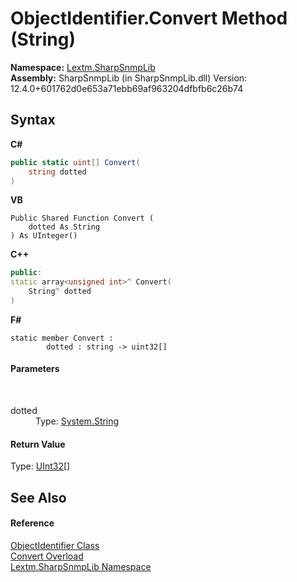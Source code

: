 # ObjectIdentifier.Convert Method (String)
 

**Namespace:**&nbsp;<a href="N_Lextm_SharpSnmpLib">Lextm.SharpSnmpLib</a><br />**Assembly:**&nbsp;SharpSnmpLib (in SharpSnmpLib.dll) Version: 12.4.0+601762d0e653a71ebb69af963204dfbfb6c26b74

## Syntax

**C#**<br />
``` C#
public static uint[] Convert(
	string dotted
)
```

**VB**<br />
``` VB
Public Shared Function Convert ( 
	dotted As String
) As UInteger()
```

**C++**<br />
``` C++
public:
static array<unsigned int>^ Convert(
	String^ dotted
)
```

**F#**<br />
``` F#
static member Convert : 
        dotted : string -> uint32[] 

```


#### Parameters
&nbsp;<dl><dt>dotted</dt><dd>Type: <a href="https://docs.microsoft.com/dotnet/api/system.string" target="_blank" rel="noopener noreferrer">System.String</a><br /></dd></dl>

#### Return Value
Type: <a href="https://docs.microsoft.com/dotnet/api/system.uint32" target="_blank" rel="noopener noreferrer">UInt32</a>[]

## See Also


#### Reference
<a href="T_Lextm_SharpSnmpLib_ObjectIdentifier">ObjectIdentifier Class</a><br /><a href="Overload_Lextm_SharpSnmpLib_ObjectIdentifier_Convert">Convert Overload</a><br /><a href="N_Lextm_SharpSnmpLib">Lextm.SharpSnmpLib Namespace</a><br />